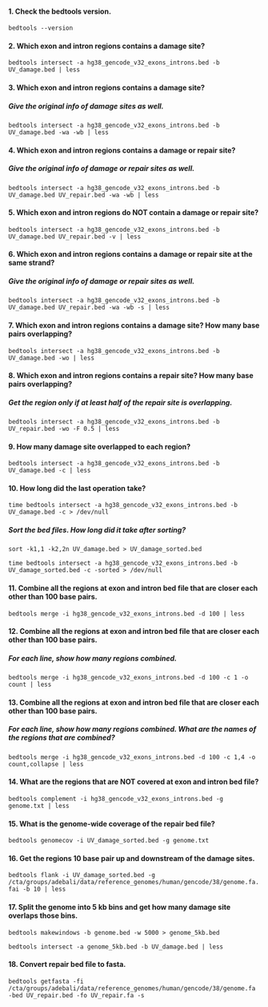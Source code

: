 #### 1. Check the bedtools version.

`bedtools --version`

#### 2. Which exon and intron regions contains a damage site?

`bedtools intersect -a hg38_gencode_v32_exons_introns.bed -b UV_damage.bed | less`

#### 3. Which exon and intron regions contains a damage site? 

##### Give the original info of damage sites as well.

`bedtools intersect -a hg38_gencode_v32_exons_introns.bed -b UV_damage.bed -wa -wb | less`

#### 4. Which exon and intron regions contains a damage or repair site? 

##### Give the original info of damage or repair sites as well.

`bedtools intersect -a hg38_gencode_v32_exons_introns.bed -b UV_damage.bed UV_repair.bed -wa -wb | less`

#### 5. Which exon and intron regions do NOT contain a damage or repair site? 

`bedtools intersect -a hg38_gencode_v32_exons_introns.bed -b UV_damage.bed UV_repair.bed -v | less`

#### 6. Which exon and intron regions contains a damage or repair site at the same strand? 

##### Give the original info of damage or repair sites as well.

`bedtools intersect -a hg38_gencode_v32_exons_introns.bed -b UV_damage.bed UV_repair.bed -wa -wb -s | less`

#### 7. Which exon and intron regions contains a damage site? How many base pairs overlapping?

`bedtools intersect -a hg38_gencode_v32_exons_introns.bed -b UV_damage.bed -wo | less`

#### 8. Which exon and intron regions contains a repair site? How many base pairs overlapping?

##### Get the region only if at least half of the repair site is overlapping.

`bedtools intersect -a hg38_gencode_v32_exons_introns.bed -b UV_repair.bed -wo -F 0.5 | less`

#### 9. How many damage site overlapped to each region?

`bedtools intersect -a hg38_gencode_v32_exons_introns.bed -b UV_damage.bed -c | less`

#### 10. How long did the last operation take? 

`time bedtools intersect -a hg38_gencode_v32_exons_introns.bed -b UV_damage.bed -c > /dev/null`

##### Sort the bed files. How long did it take after sorting?

`sort -k1,1 -k2,2n UV_damage.bed > UV_damage_sorted.bed`

`time bedtools intersect -a hg38_gencode_v32_exons_introns.bed -b UV_damage_sorted.bed -c -sorted > /dev/null`

#### 11. Combine all the regions at exon and intron bed file that are closer each other than 100 base pairs.

`bedtools merge -i hg38_gencode_v32_exons_introns.bed -d 100 | less`

#### 12. Combine all the regions at exon and intron bed file that are closer each other than 100 base pairs. 

##### For each line, show how many regions combined.

`bedtools merge -i hg38_gencode_v32_exons_introns.bed -d 100 -c 1 -o count | less`

#### 13. Combine all the regions at exon and intron bed file that are closer each other than 100 base pairs. 

##### For each line, show how many regions combined. What are the names of the regions that are combined?

`bedtools merge -i hg38_gencode_v32_exons_introns.bed -d 100 -c 1,4 -o count,collapse | less`

#### 14. What are the regions that are NOT covered at exon and intron bed file?

`bedtools complement -i hg38_gencode_v32_exons_introns.bed -g genome.txt | less`

#### 15. What is the genome-wide coverage of the repair bed file?

`bedtools genomecov -i UV_damage_sorted.bed -g genome.txt`

#### 16. Get the regions 10 base pair up and downstream of the damage sites.

`bedtools flank -i UV_damage_sorted.bed -g /cta/groups/adebali/data/reference_genomes/human/gencode/38/genome.fa.fai -b 10 | less`

#### 17. Split the genome into 5 kb bins and get how many damage site overlaps those bins.

`bedtools makewindows -b genome.bed -w 5000 > genome_5kb.bed`

`bedtools intersect -a genome_5kb.bed -b UV_damage.bed | less`

#### 18. Convert repair bed file to fasta.

`bedtools getfasta -fi /cta/groups/adebali/data/reference_genomes/human/gencode/38/genome.fa -bed UV_repair.bed -fo UV_repair.fa -s`

